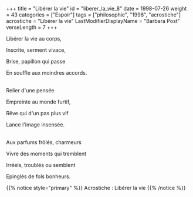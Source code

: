 +++
title = "Libérer la vie"
id = "liberer_la_vie_8"
date = 1998-07-26
weight = 43
categories = ["Espoir"]
tags = ["philosophie", "1998", "acrostiche"]
acrostiche = "Libérer la vie"
LastModifierDisplayName = "Barbara Post"
verseLength = 7
+++

Libérer la vie au corps,

Inscrite, serment vivace,

Brise, papillon qui passe

En souffle aux moindres accords.

 \
Relier d'une pensée

Empreinte au monde furtif,

Rêve qui d'un pas plus vif

Lance l'image insensée.

 \
Aux parfums frôlés, charmeurs

Vivre des moments qui tremblent

Irréels, troublés ou semblent

Epinglés de fols bonheurs.

{{% notice style="primary" %}}
Acrostiche : Libérer la vie
{{% /notice %}}
